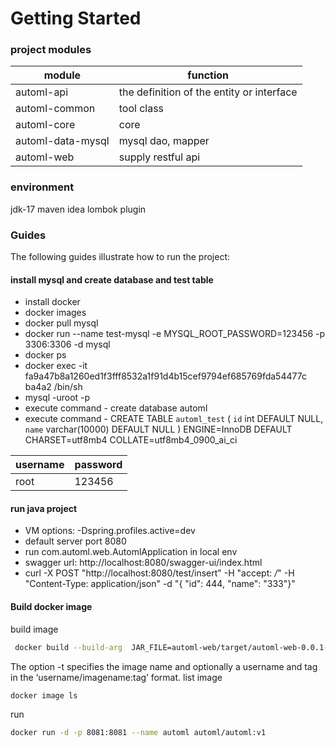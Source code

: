 # Getting Started

### project modules

| module   | function                                    |
| --------------------------- | ---------------------------------------- |
|automl-api|the definition of the entity or interface|
|automl-common|tool class|
|automl-core|core|
|automl-data-mysql|mysql dao, mapper|
|automl-web|supply restful api|

### environment

jdk-17
maven
idea
lombok plugin

### Guides

The following guides illustrate how to run the project:

#### install mysql and create database and test table

* install docker
* docker images
* docker pull mysql
* docker run --name test-mysql -e MYSQL_ROOT_PASSWORD=123456 -p 3306:3306 -d mysql
* docker ps
* docker exec -it fa9a47b8a1260ed1f3fff8532a1f91d4b15cef9794ef685769fda54477c ba4a2 /bin/sh
* mysql -uroot -p
* execute command - create database automl
* execute command - CREATE TABLE `automl_test` (
  `id` int DEFAULT NULL,
  `name` varchar(10000) DEFAULT NULL
  ) ENGINE=InnoDB DEFAULT CHARSET=utf8mb4 COLLATE=utf8mb4_0900_ai_ci

| username   | password                                    |
| --------------------------- | ---------------------------------------- |
|root|123456|

#### run java project

* VM options: -Dspring.profiles.active=dev
* default server port 8080
* run com.automl.web.AutomlApplication in local env
* swagger url: http://localhost:8080/swagger-ui/index.html
* curl -X POST "http://localhost:8080/test/insert" -H "accept: */*" -H "Content-Type: application/json" -d "{ \"id\":
  444, \"name\": \"333\"}"

#### Build docker image

build image
```bash
 docker build --build-arg  JAR_FILE=automl-web/target/automl-web-0.0.1-SNAPSHOT.jar -t automl/automl:v1 .
```
The option -t specifies the image name and optionally a username and tag in the ‘username/imagename:tag’ format.
list  image
```bash
docker image ls
```
run
```bash
docker run -d -p 8081:8081 --name automl automl/automl:v1
```
